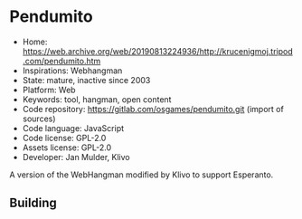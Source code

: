 # Pendumito

- Home: https://web.archive.org/web/20190813224936/http://krucenigmoj.tripod.com/pendumito.htm
- Inspirations: Webhangman
- State: mature, inactive since 2003
- Platform: Web
- Keywords: tool, hangman, open content
- Code repository: https://gitlab.com/osgames/pendumito.git (import of sources)
- Code language: JavaScript
- Code license: GPL-2.0
- Assets license: GPL-2.0
- Developer: Jan Mulder, Klivo

A version of the WebHangman modified by Klivo to support Esperanto.

## Building
